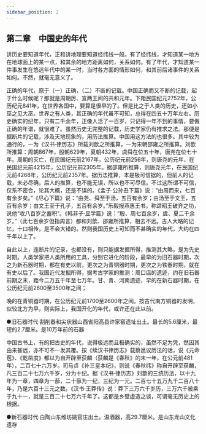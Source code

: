 ```yaml
---
sidebar_position: 2
---
```


## 第二章　中国史的年代

讲历史要知道年代，正和讲地理要知道经纬线一般。有了经纬线，才知道某一地方在地球面上的某一点，和其余的地方距离如何，关系如何。有了年代，才知道某一件事发生在悠远年代中的某一时，当时各方面的情形如何，和其前后诸事件的关系如何。不然，就毫无意义了。

正确的年代，原于（一）正确，（二）不断的记载。中国正确而又不断的记载，起于什么时候呢？那就是周朝厉、宣两王间的共和元年。下距民国纪元2752年，公历纪元841年，在世界各国中，要算是很早的了。但是比之于人类的历史，还如小巫之见大巫。世界之有人类，其正确的年代虽不可知，总得在四五十万年左右。历史确实的纪年，只有二千余年，正像人活了一百岁，只记得一年不到的事情，要做正确的年谱，就很难了。虽然历史无完整的记载，历史学家仍有推求之法。那便是据断片的记载，涉及天地现象的，用历法推算。中国用这方法的也很多。其中较为通行的，一为《汉书·律历志》所载刘歆之所推算，一为宋朝邵雍之所推算。刘歆所推算：周朝867年，殷朝629年，夏朝432年，虞舜在位五十年，唐尧在位七十年。周朝的灭亡，在民国纪元前2167年，公历纪元前256年，则唐尧的元年，在民国纪元前4215年，公历纪元前2305年。据邵雍所推算，则唐尧元年，在民国纪元前4268年，公历纪元前2357年。据历法推算，本是极可信据的，但前人的记载，未必尽确，后人的推算，也不能无误，所以也不可尽信。不过这所谓不可信，仅系不密合，论其大概，还是不误的。《孟子·公孙丑下篇》说：“由周而来，七百有余岁矣。”《尽心下篇》说：“由尧、舜至于汤，五百有余岁；由汤至于文王，五百有余岁；由文王至于孔子，五百有余岁。”乐毅报燕惠王书，称颂昭王破齐之功，说他“收八百岁之蓄积”。《韩非子·显学篇》说：“殷、周七百余岁，虞、夏二千余岁。”（此七百余岁但指周言）都和刘歆、邵雍所推算，相去不远。古人大略的记忆，十口相传，是不会大错的。然则我国历史上可知而不甚确实的年代，大约在四千年以上了。

自此以上，连断片的记录，也都没有，则只能据发掘所得，推测其大略，是为先史时期。人类学家把人类所用的工具，分别它进化的阶段，最早的为旧石器时期，次之为新石器时期，都在有史以前，更次之为青铜器时期，更次之为铁器时期，就在有史以后了。我国近代发掘所得，据考古学家的推测：周口店的遗迹，约在旧石器前期之末，距今二万五千年至七万年。甘、青、河南遗迹，早的在新石器时期，在公历纪元前2600至3500年之间；

晚的在青铜器时期，在公历纪元前1700至2600年之间。按古代南方铜器的发明，似较北方为早，则实际上，我国开化的年代，或许还在此以前。

●旧石器时代·刮削器和尖状器山西省阳高县许家窑遗址出土。最长的5.6厘米，最短的2.7厘米。是10万年前的石器

中国古书上，有的把古史的年代，说得极远而且极确实的，虽然不足为凭，然因其由来甚远，亦不可不一发其覆。按《续汉书律历志》载蔡邕议历法的话，说《元命苞》、《乾凿度》都以为自开辟至获麟（获麟是《春秋》的末一年，在公元前481年），二百七十六万岁。司马贞《补三皇本纪》，则说《春秋纬》称自开辟至获麟，凡三百二十七万六千岁，分为十纪。据《汉书·律历志》刘歆的三统历法，以十九年为一章，四章为一蔀，二十蔀为一纪，三纪为一元。二百七十五万九千二百八十年，乃是六百十三元之数。《汉书·王莽传》说：莽下三万六千岁历，三万六千被乘于九十一，就是三百二十七万六千年了。这都是乡壁虚造之谈，可谓毫无历史上的根据。

●新石器时代·白陶山东维坊姚官庄出土。温酒器，高29.7厘米。是山东龙山文化遗存
